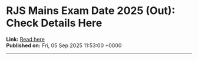 # RJS Mains Exam Date 2025 (Out): Check Details Here

**Link:** [Read here](https://www.lawpreptutorial.com/blog/rjs-exam-date/)  
**Published on:** Fri, 05 Sep 2025 11:53:00 +0000

---


